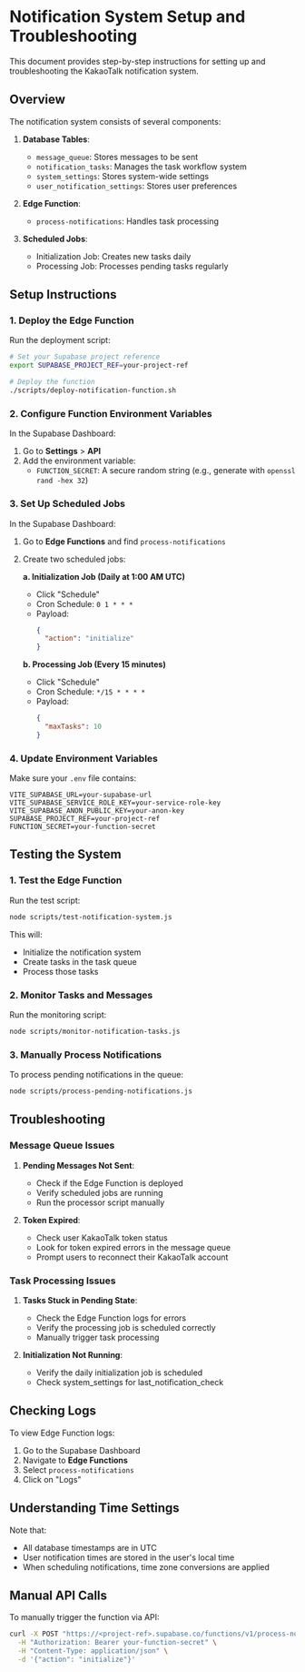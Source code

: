 # Notification System Setup and Troubleshooting

This document provides step-by-step instructions for setting up and troubleshooting the KakaoTalk notification system.

## Overview

The notification system consists of several components:

1. **Database Tables**:
   - `message_queue`: Stores messages to be sent
   - `notification_tasks`: Manages the task workflow system
   - `system_settings`: Stores system-wide settings
   - `user_notification_settings`: Stores user preferences

2. **Edge Function**:
   - `process-notifications`: Handles task processing

3. **Scheduled Jobs**:
   - Initialization Job: Creates new tasks daily
   - Processing Job: Processes pending tasks regularly

## Setup Instructions

### 1. Deploy the Edge Function

Run the deployment script:

```bash
# Set your Supabase project reference
export SUPABASE_PROJECT_REF=your-project-ref

# Deploy the function
./scripts/deploy-notification-function.sh
```

### 2. Configure Function Environment Variables

In the Supabase Dashboard:

1. Go to **Settings** > **API**
2. Add the environment variable:
   - `FUNCTION_SECRET`: A secure random string (e.g., generate with `openssl rand -hex 32`)

### 3. Set Up Scheduled Jobs

In the Supabase Dashboard:

1. Go to **Edge Functions** and find `process-notifications`
2. Create two scheduled jobs:

   **a. Initialization Job (Daily at 1:00 AM UTC)**
   - Click "Schedule"
   - Cron Schedule: `0 1 * * *`
   - Payload:
     ```json
     {
       "action": "initialize"
     }
     ```

   **b. Processing Job (Every 15 minutes)**
   - Click "Schedule" 
   - Cron Schedule: `*/15 * * * *`
   - Payload:
     ```json
     {
       "maxTasks": 10
     }
     ```

### 4. Update Environment Variables

Make sure your `.env` file contains:

```
VITE_SUPABASE_URL=your-supabase-url
VITE_SUPABASE_SERVICE_ROLE_KEY=your-service-role-key
VITE_SUPABASE_ANON_PUBLIC_KEY=your-anon-key
SUPABASE_PROJECT_REF=your-project-ref
FUNCTION_SECRET=your-function-secret
```

## Testing the System

### 1. Test the Edge Function

Run the test script:

```bash
node scripts/test-notification-system.js
```

This will:
- Initialize the notification system
- Create tasks in the task queue
- Process those tasks

### 2. Monitor Tasks and Messages

Run the monitoring script:

```bash
node scripts/monitor-notification-tasks.js
```

### 3. Manually Process Notifications

To process pending notifications in the queue:

```bash
node scripts/process-pending-notifications.js
```

## Troubleshooting

### Message Queue Issues

1. **Pending Messages Not Sent**: 
   - Check if the Edge Function is deployed
   - Verify scheduled jobs are running
   - Run the processor script manually

2. **Token Expired**:
   - Check user KakaoTalk token status
   - Look for token expired errors in the message queue
   - Prompt users to reconnect their KakaoTalk account

### Task Processing Issues

1. **Tasks Stuck in Pending State**:
   - Check the Edge Function logs for errors
   - Verify the processing job is scheduled correctly
   - Manually trigger task processing

2. **Initialization Not Running**:
   - Verify the daily initialization job is scheduled
   - Check system_settings for last_notification_check

## Checking Logs

To view Edge Function logs:

1. Go to the Supabase Dashboard
2. Navigate to **Edge Functions**
3. Select `process-notifications`
4. Click on "Logs"

## Understanding Time Settings

Note that:
- All database timestamps are in UTC
- User notification times are stored in the user's local time
- When scheduling notifications, time zone conversions are applied

## Manual API Calls

To manually trigger the function via API:

```bash
curl -X POST "https://<project-ref>.supabase.co/functions/v1/process-notifications" \
  -H "Authorization: Bearer your-function-secret" \
  -H "Content-Type: application/json" \
  -d '{"action": "initialize"}'
``` 